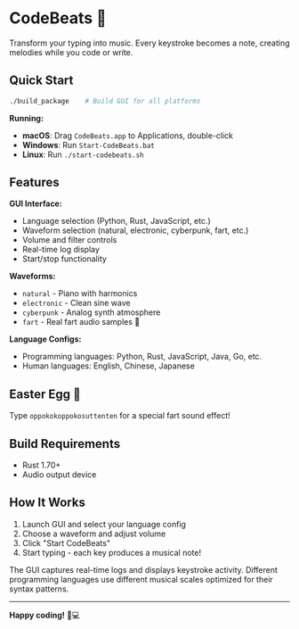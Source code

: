 # CodeBeats 🎵

Transform your typing into music. Every keystroke becomes a note, creating melodies while you code or write.

## Quick Start

```bash
./build_package    # Build GUI for all platforms
```

**Running:**
- **macOS**: Drag `CodeBeats.app` to Applications, double-click
- **Windows**: Run `Start-CodeBeats.bat` 
- **Linux**: Run `./start-codebeats.sh`

## Features

**GUI Interface:**
- Language selection (Python, Rust, JavaScript, etc.)
- Waveform selection (natural, electronic, cyberpunk, fart, etc.)
- Volume and filter controls
- Real-time log display
- Start/stop functionality

**Waveforms:**
- `natural` - Piano with harmonics
- `electronic` - Clean sine wave
- `cyberpunk` - Analog synth atmosphere
- `fart` - Real fart audio samples 💨

**Language Configs:**
- Programming languages: Python, Rust, JavaScript, Java, Go, etc.
- Human languages: English, Chinese, Japanese

## Easter Egg 🥚

Type `oppokokoppokosuttenten` for a special fart sound effect!

## Build Requirements

- Rust 1.70+
- Audio output device

## How It Works

1. Launch GUI and select your language config
2. Choose a waveform and adjust volume
3. Click "Start CodeBeats"
4. Start typing - each key produces a musical note!

The GUI captures real-time logs and displays keystroke activity. Different programming languages use different musical scales optimized for their syntax patterns.

---

**Happy coding!** 🎵💻